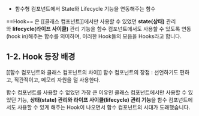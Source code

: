 -   함수형 컴포넌트에서 State와 Lifecycle 기능을 연동해주는 함수

==Hook== 은 [[클래스 컴포넌트]]에서만 사용할 수 있었던 **state(상태)** 관리와 **lifecycle(라이프 사이클)** 관리 기능을 함수 컴포넌트에서도 사용할 수 있도록 연동(hook in)해주는 함수를 의미하며, 이러한 Hook들의 모음을 Hooks라고 합니다.


## 1-2. Hook 등장 배경

  
 [[함수 컴포넌트와 클래스 컴포넌트의 차이]]
 함수 컴포넌트의 장점 : 선언하기도 편하고, 직관적이고, 메모리 자원을 덜 사용한다.
  
 함수 컴포넌트를 사용할 수 없었던 가장 큰 이유인 클래스 컴포넌트에서만 사용할 수 있었던 기능, **상태(state) 관리와 라이프 사이클(lifecycle) 관리 기능**을 함수 컴포넌트에서도 사용할 수 있게 해주는 Hook이 나오면서 함수 컴포넌트의 시대가 도래했습니다.
